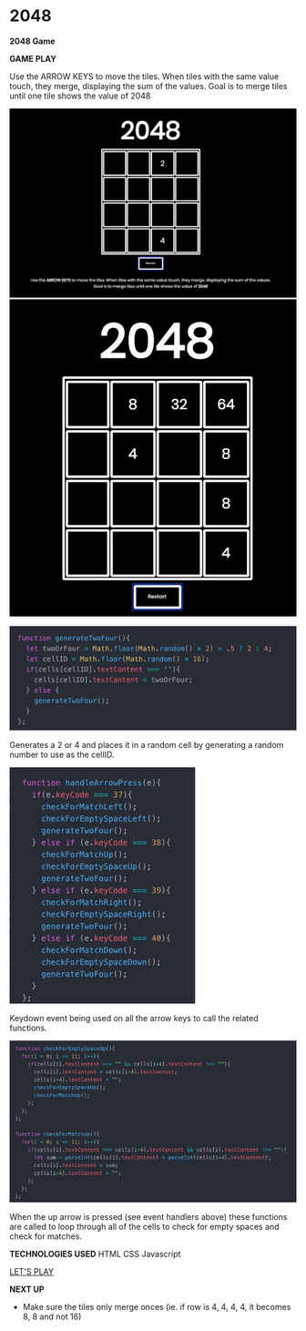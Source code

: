 # 2048

 **2048 Game**

 **GAME PLAY**

 Use the ARROW KEYS to move the tiles. When tiles with the same value touch, they merge, displaying the sum of the values. Goal is to merge tiles until one tile shows the value of 2048

 ![game board at start](imgs/gamestart.png)
 ![game board during play](imgs/gameboardinplay.png)

 ![generate random two four function](imgs/generaterandom.png)

 Generates a 2 or 4 and places it in a random cell by generating a random number to use as the cellID.

 ![event handlers](imgs/eventhandlers.png)

 Keydown event being used on all the arrow keys to call the related functions.

 ![up arrow functions](imgs/uparrowchecks.png)

 When the up arrow is pressed (see event handlers above) these functions are called to loop through all of the cells to check for empty spaces and check for matches.

 **TECHNOLOGIES USED**
 HTML
 CSS
 Javascript

[LET'S PLAY](https://eliana-michelle.github.io/2048/)


 **NEXT UP**
 - Make sure the tiles only merge onces (ie. if row is 4, 4, 4, 4, it becomes 8, 8 and not 16)
